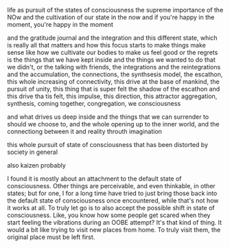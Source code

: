life as pursuit of the states of consciousness
the supreme importance of the NOw and the cultivation of our state in the now
and if you're happy in the moment, you're happy in the moment

and the gratitude journal
and the integration
and this different state, which is really all that matters
and how this focus starts to make things make sense
like how we cultivate our bodies to make us feel good
or the regrets is the things that we have kept inside and the things we wanted to do that we didn't, or the talking with friends, the integrations and the reintegrations
and the accumulation, the connections, the synthsesis model, the escathon, this whole increasing of connectivity, this drive at the base of mankind, the pursuit of unity, this thing that is super felt
the shadow of the escathon and this drive tha tis felt, this impulse, this direction, this attractor
aggregation, synthesis, coming together, congregation, we consciousness

and what drives us deep inside and the things that we can surrender to should we choose to, and the whole opening up to the inner world, and the connectiong between it and reality throuth imagination

this whole pursuit of state of consciousness that has been distorted by society in general

also kaizen probably

I found it is mostly about an attachment to the default state of consciousness.
Other things are perceivable, and even thinkable, in other states; but for one, I for a long time have tried to just bring those back into the default state of consciousness once encountered, while that's not how it works at all.
To truly let go is to also accept the possible shift in state of consciousness. Like, you know how some people get scared when they start feeling the vibrations during an OOBE attempt? It's that kind of thing.
It would a bit like trying to visit new places from home. To truly visit them, the original place must be left first.